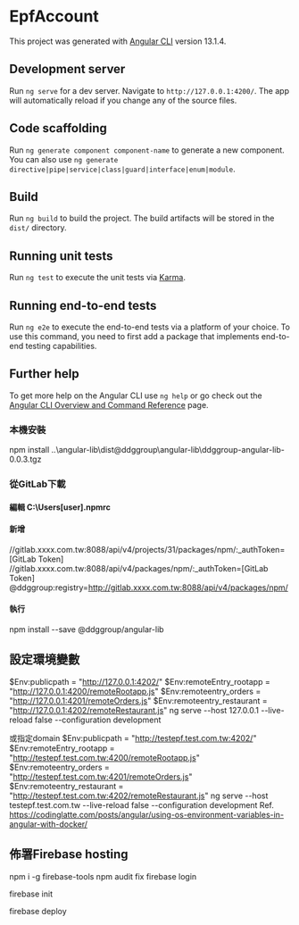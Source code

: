 # EpfAccount

This project was generated with [Angular CLI](https://github.com/angular/angular-cli) version 13.1.4.

## Development server

Run `ng serve` for a dev server. Navigate to `http://127.0.0.1:4200/`. The app will automatically reload if you change any of the source files.

## Code scaffolding

Run `ng generate component component-name` to generate a new component. You can also use `ng generate directive|pipe|service|class|guard|interface|enum|module`.

## Build

Run `ng build` to build the project. The build artifacts will be stored in the `dist/` directory.

## Running unit tests

Run `ng test` to execute the unit tests via [Karma](https://karma-runner.github.io).

## Running end-to-end tests

Run `ng e2e` to execute the end-to-end tests via a platform of your choice. To use this command, you need to first add a package that implements end-to-end testing capabilities.

## Further help

To get more help on the Angular CLI use `ng help` or go check out the [Angular CLI Overview and Command Reference](https://angular.io/cli) page.

### 本機安裝
npm install ..\angular-lib\dist\@ddggroup\angular-lib\ddggroup-angular-lib-0.0.3.tgz
### 從GitLab下載
#### 編輯 C:\Users\[user]\.npmrc
#### 新增
//gitlab.xxxx.com.tw:8088/api/v4/projects/31/packages/npm/:_authToken=[GitLab Token]
//gitlab.xxxx.com.tw:8088/api/v4/packages/npm/:_authToken=[GitLab Token]
@ddggroup:registry=http://gitlab.xxxx.com.tw:8088/api/v4/packages/npm/
#### 執行
npm install --save @ddggroup/angular-lib

## 設定環境變數
$Env:publicpath = "http://127.0.0.1:4202/"
$Env:remoteEntry_rootapp = "http://127.0.0.1:4200/remoteRootapp.js"
$Env:remoteentry_orders = "http://127.0.0.1:4201/remoteOrders.js"
$Env:remoteentry_restaurant = "http://127.0.0.1:4202/remoteRestaurant.js"
ng serve --host 127.0.0.1 --live-reload false --configuration development

或指定domain
$Env:publicpath = "http://testepf.test.com.tw:4202/"
$Env:remoteEntry_rootapp = "http://testepf.test.com.tw:4200/remoteRootapp.js"
$Env:remoteentry_orders = "http://testepf.test.com.tw:4201/remoteOrders.js"
$Env:remoteentry_restaurant = "http://testepf.test.com.tw:4202/remoteRestaurant.js"
ng serve --host testepf.test.com.tw --live-reload false --configuration development
Ref. https://codinglatte.com/posts/angular/using-os-environment-variables-in-angular-with-docker/

## 佈署Firebase hosting
npm i -g firebase-tools
npm audit fix
firebase login

firebase init

firebase deploy
